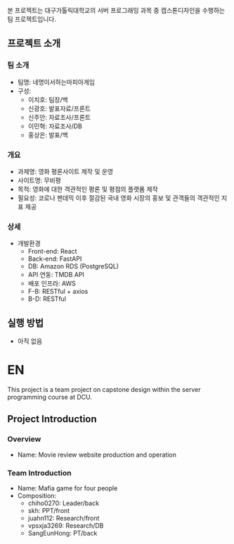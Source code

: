 본 프로젝트는 대구가톨릭대학교의 서버 프로그래밍 과목 중 캡스톤디자인을 수행하는 팀 프로젝트입니다.

## 프로젝트 소개
### 팀 소개
+ 팀명: 네명이서하는마피아게임
+ 구성:
    + 이치호: 팀장/백
    + 신광호: 발표자료/프론트
    + 신주안: 자료조사/프론트
    + 이민혁: 자료조사/DB
    + 홍상은: 발표/백
### 개요
+ 과제명: 영화 평론사이트 제작 및 운영
+ 사이트명: 무비평
+ 목적: 영화에 대한 객관적인 평론 및 평점의 플랫폼 제작
+ 필요성: 코로나 팬데믹 이후 절감된 국내 영화 시장의 홍보 및 관객들의 객관적인 지표 제공
### 상세
+ 개발환경
  + Front-end: React
  + Back-end: FastAPI
  + DB: Amazon RDS (PostgreSQL)
  + API 연동: TMDB API
  + 배포 인프라: AWS
  + F-B: RESTful + axios
  + B-D: RESTful

## 실행 방법
+ 아직 없음

# EN
This project is a team project on capstone design within the server programming course at DCU.

## Project Introduction
### Overview
+ Name: Movie review website production and operation

### Team Introduction
+ Name: Mafia game for four people
+ Composition:
    + chiho0270: Leader/back
    + skh: PPT/front
    + juahn112: Research/front
    + vpsxja3269: Research/DB
    + SangEunHong: PT/back
